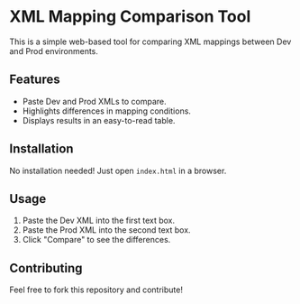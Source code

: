 # XML Mapping Comparison Tool

This is a simple web-based tool for comparing XML mappings between Dev and Prod environments.

## Features
- Paste Dev and Prod XMLs to compare.
- Highlights differences in mapping conditions.
- Displays results in an easy-to-read table.

## Installation
No installation needed! Just open `index.html` in a browser.

## Usage
1. Paste the Dev XML into the first text box.
2. Paste the Prod XML into the second text box.
3. Click "Compare" to see the differences.

## Contributing
Feel free to fork this repository and contribute!

